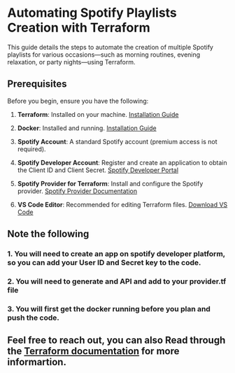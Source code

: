 # Automating Spotify Playlists Creation with Terraform

This guide details the steps to automate the creation of multiple Spotify playlists for various occasions—such as morning routines, evening relaxation, or party nights—using Terraform.

## Prerequisites

Before you begin, ensure you have the following:

1. **Terraform**: Installed on your machine. [Installation Guide](https://learn.hashicorp.com/tutorials/terraform/install-cli)

2. **Docker**: Installed and running. [Installation Guide](https://docs.docker.com/get-docker/)

3. **Spotify Account**: A standard Spotify account (premium access is not required).

4. **Spotify Developer Account**: Register and create an application to obtain the Client ID and Client Secret. [Spotify Developer Portal](https://developer.spotify.com/dashboard/applications)

5. **Spotify Provider for Terraform**: Install and configure the Spotify provider. [Spotify Provider Documentation](https://registry.terraform.io/providers/conradludgate/spotify/latest/docs)

6. **VS Code Editor**: Recommended for editing Terraform files. [Download VS Code](https://code.visualstudio.com/)

## Note the following

### 1. You will need to create an app on spotify developer platform, so you can add your User ID and Secret key to the code. 

### 2. You will need to generate and API and add to your provider.tf file 

### 3. You will first get the docker running before you plan and push the code.

## Feel free to reach out, you can also Read through the [Terraform documentation](https://developer.hashicorp.com/terraform/tutorials/community-providers/spotify-playlist) for more informartion.